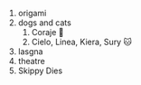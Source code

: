 1. origami
2. dogs and cats
    1. Coraje :dog:
    2. Cielo, Linea, Kiera, Sury :cat:
3. lasgna
4. theatre
5. Skippy Dies
